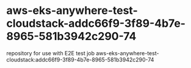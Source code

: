 # aws-eks-anywhere-test-cloudstack-addc66f9-3f89-4b7e-8965-581b3942c290-74
repository for use with E2E test job aws-eks-anywhere-test-cloudstack:addc66f9-3f89-4b7e-8965-581b3942c290-74

